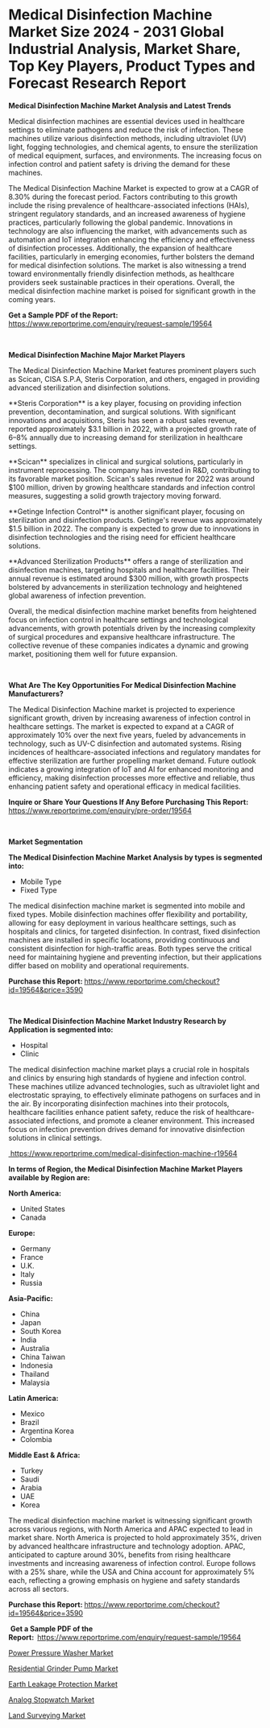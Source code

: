 <p><h1>Medical Disinfection Machine Market Size 2024 - 2031 Global Industrial Analysis, Market Share, Top Key Players, Product Types and Forecast Research Report</h1></p><p><strong>Medical Disinfection Machine Market Analysis and Latest Trends</strong></p>
<p><p>Medical disinfection machines are essential devices used in healthcare settings to eliminate pathogens and reduce the risk of infection. These machines utilize various disinfection methods, including ultraviolet (UV) light, fogging technologies, and chemical agents, to ensure the sterilization of medical equipment, surfaces, and environments. The increasing focus on infection control and patient safety is driving the demand for these machines.</p><p>The Medical Disinfection Machine Market is expected to grow at a CAGR of 8.30% during the forecast period. Factors contributing to this growth include the rising prevalence of healthcare-associated infections (HAIs), stringent regulatory standards, and an increased awareness of hygiene practices, particularly following the global pandemic. Innovations in technology are also influencing the market, with advancements such as automation and IoT integration enhancing the efficiency and effectiveness of disinfection processes. Additionally, the expansion of healthcare facilities, particularly in emerging economies, further bolsters the demand for medical disinfection solutions. The market is also witnessing a trend toward environmentally friendly disinfection methods, as healthcare providers seek sustainable practices in their operations. Overall, the medical disinfection machine market is poised for significant growth in the coming years.</p></p>
<p><strong>Get a Sample PDF of the Report:&nbsp;</strong> <a href="https://www.reportprime.com/enquiry/request-sample/19564?utm_campaign=9&utm_medium=2&utm_source=Github&utm_content=ia&utm_term=02122024&utm_id=medical-disinfection-machine">https://www.reportprime.com/enquiry/request-sample/19564</a></p>
<p>&nbsp;</p>
<p><strong>Medical Disinfection Machine Major Market Players</strong></p>
<p><p>The Medical Disinfection Machine Market features prominent players such as Scican, CISA S.P.A, Steris Corporation, and others, engaged in providing advanced sterilization and disinfection solutions. </p><p>**Steris Corporation** is a key player, focusing on providing infection prevention, decontamination, and surgical solutions. With significant innovations and acquisitions, Steris has seen a robust sales revenue, reported approximately $3.1 billion in 2022, with a projected growth rate of 6–8% annually due to increasing demand for sterilization in healthcare settings.</p><p>**Scican** specializes in clinical and surgical solutions, particularly in instrument reprocessing. The company has invested in R&D, contributing to its favorable market position. Scican's sales revenue for 2022 was around $100 million, driven by growing healthcare standards and infection control measures, suggesting a solid growth trajectory moving forward.</p><p>**Getinge Infection Control** is another significant player, focusing on sterilization and disinfection products. Getinge's revenue was approximately $1.5 billion in 2022. The company is expected to grow due to innovations in disinfection technologies and the rising need for efficient healthcare solutions.</p><p>**Advanced Sterilization Products** offers a range of sterilization and disinfection machines, targeting hospitals and healthcare facilities. Their annual revenue is estimated around $300 million, with growth prospects bolstered by advancements in sterilization technology and heightened global awareness of infection prevention.</p><p>Overall, the medical disinfection machine market benefits from heightened focus on infection control in healthcare settings and technological advancements, with growth potentials driven by the increasing complexity of surgical procedures and expansive healthcare infrastructure. The collective revenue of these companies indicates a dynamic and growing market, positioning them well for future expansion.</p></p>
<p>&nbsp;</p>
<p><strong>What Are The Key Opportunities For Medical Disinfection Machine Manufacturers?</strong></p>
<p><p>The Medical Disinfection Machine market is projected to experience significant growth, driven by increasing awareness of infection control in healthcare settings. The market is expected to expand at a CAGR of approximately 10% over the next five years, fueled by advancements in technology, such as UV-C disinfection and automated systems. Rising incidences of healthcare-associated infections and regulatory mandates for effective sterilization are further propelling market demand. Future outlook indicates a growing integration of IoT and AI for enhanced monitoring and efficiency, making disinfection processes more effective and reliable, thus enhancing patient safety and operational efficacy in medical facilities.</p></p>
<p><strong>Inquire or Share Your Questions If Any Before Purchasing This Report:</strong> <a href="https://www.reportprime.com/enquiry/pre-order/19564?utm_campaign=9&utm_medium=2&utm_source=Github&utm_content=ia&utm_term=02122024&utm_id=medical-disinfection-machine">https://www.reportprime.com/enquiry/pre-order/19564</a></p>
<p>&nbsp;</p>
<p><strong>Market Segmentation</strong></p>
<p><strong>The Medical Disinfection Machine Market Analysis by types is segmented into:</strong></p>
<p><ul><li>Mobile Type</li><li>Fixed Type</li></ul></p>
<p><p>The medical disinfection machine market is segmented into mobile and fixed types. Mobile disinfection machines offer flexibility and portability, allowing for easy deployment in various healthcare settings, such as hospitals and clinics, for targeted disinfection. In contrast, fixed disinfection machines are installed in specific locations, providing continuous and consistent disinfection for high-traffic areas. Both types serve the critical need for maintaining hygiene and preventing infection, but their applications differ based on mobility and operational requirements.</p></p>
<p><strong>Purchase this Report:&nbsp;</strong><a href="https://www.reportprime.com/checkout?id=19564&price=3590&utm_campaign=9&utm_medium=2&utm_source=Github&utm_content=ia&utm_term=02122024&utm_id=medical-disinfection-machine">https://www.reportprime.com/checkout?id=19564&price=3590</a></p>
<p>&nbsp;</p>
<p><strong>The Medical Disinfection Machine Market Industry Research by Application is segmented into:</strong></p>
<p><ul><li>Hospital</li><li>Clinic</li></ul></p>
<p><p>The medical disinfection machine market plays a crucial role in hospitals and clinics by ensuring high standards of hygiene and infection control. These machines utilize advanced technologies, such as ultraviolet light and electrostatic spraying, to effectively eliminate pathogens on surfaces and in the air. By incorporating disinfection machines into their protocols, healthcare facilities enhance patient safety, reduce the risk of healthcare-associated infections, and promote a cleaner environment. This increased focus on infection prevention drives demand for innovative disinfection solutions in clinical settings.</p></p>
<p><a href="https://www.reportprime.com/medical-disinfection-machine-r19564?utm_campaign=9&utm_medium=2&utm_source=Github&utm_content=ia&utm_term=02122024&utm_id=medical-disinfection-machine">&nbsp;https://www.reportprime.com/medical-disinfection-machine-r19564</a></p>
<p><strong>In terms of Region, the Medical Disinfection Machine Market Players available by Region are:</strong></p>
<p>
    <p> <strong> North America: </strong>
        <ul>
            <li>United States</li>
            <li>Canada</li>
        </ul>
        </p> 
    <p> <strong> Europe: </strong>
        <ul>
            <li>Germany</li>
            <li>France</li>
            <li>U.K.</li>
            <li>Italy</li>
            <li>Russia</li>
        </ul>
        </p> 
    <p> <strong> Asia-Pacific: </strong>
        <ul>
            <li>China</li>
            <li>Japan</li>
            <li>South Korea</li>
            <li>India</li>
            <li>Australia</li>
            <li>China Taiwan</li>
            <li>Indonesia</li>
            <li>Thailand</li>
            <li>Malaysia</li>
        </ul>
        </p> 
    <p> <strong> Latin America: </strong>
        <ul>
            <li>Mexico</li>
            <li>Brazil</li>
            <li>Argentina Korea</li>
            <li>Colombia</li>
        </ul>
        </p> 
    <p> <strong> Middle East & Africa: </strong>
        <ul>
            <li>Turkey</li>
            <li>Saudi</li>
            <li>Arabia</li>
            <li>UAE</li>
            <li>Korea</li>
        </ul>
    </p>
    </p>
<p><p>The medical disinfection machine market is witnessing significant growth across various regions, with North America and APAC expected to lead in market share. North America is projected to hold approximately 35%, driven by advanced healthcare infrastructure and technology adoption. APAC, anticipated to capture around 30%, benefits from rising healthcare investments and increasing awareness of infection control. Europe follows with a 25% share, while the USA and China account for approximately 5% each, reflecting a growing emphasis on hygiene and safety standards across all sectors.</p></p>
<p><strong>Purchase this Report: </strong><a href="https://www.reportprime.com/checkout?id=19564&price=3590&utm_campaign=9&utm_medium=2&utm_source=Github&utm_content=ia&utm_term=02122024&utm_id=medical-disinfection-machine">https://www.reportprime.com/checkout?id=19564&price=3590</a></p>
<p>&nbsp;<strong>Get a Sample PDF of the Report:&nbsp;&nbsp;</strong><a href="https://www.reportprime.com/enquiry/request-sample/19564?utm_campaign=9&utm_medium=2&utm_source=Github&utm_content=ia&utm_term=02122024&utm_id=medical-disinfection-machine">https://www.reportprime.com/enquiry/request-sample/19564</a></p>
<p><strong></strong></p>
<p><p><a href="https://www.linkedin.com/pulse/power-pressure-washer-market-research-report-projected-mn8rf?utm_campaign=9&utm_medium=2&utm_source=Github&utm_content=ia&utm_term=02122024&utm_id=medical-disinfection-machine">Power Pressure Washer Market</a></p><p><a href="https://issuu.com/reportprime-2/docs/residential-grinder-pump-market-size-2030.pptx?utm_campaign=9&utm_medium=2&utm_source=Github&utm_content=ia&utm_term=02122024&utm_id=medical-disinfection-machine">Residential Grinder Pump Market</a></p><p><a href="https://github.com/hgf64gh/Market-Research-Report-List-1/blob/main/earth-leakage-protection-market.md?utm_campaign=9&utm_medium=2&utm_source=Github&utm_content=ia&utm_term=02122024&utm_id=medical-disinfection-machine">Earth Leakage Protection Market</a></p><p><a href="https://www.linkedin.com/pulse/analog-stopwatch-market-outlook-2024-2031-projected-cagr-d7trf?utm_campaign=9&utm_medium=2&utm_source=Github&utm_content=ia&utm_term=02122024&utm_id=medical-disinfection-machine">Analog Stopwatch Market</a></p><p><a href="https://issuu.com/reportprime-2/docs/land-surveying-market-size-2030.pptx?utm_campaign=9&utm_medium=2&utm_source=Github&utm_content=ia&utm_term=02122024&utm_id=medical-disinfection-machine">Land Surveying Market</a></p></p>